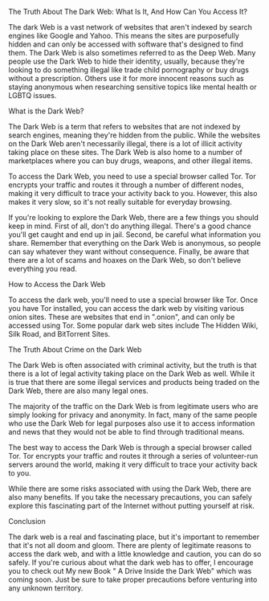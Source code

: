 
The Truth About The Dark Web: What Is It, And How Can You Access It?

The dark Web is a vast network of websites that aren't indexed by search engines like Google and Yahoo. This means the sites are purposefully hidden and can only be accessed with software that's designed to find them. The Dark Web is also sometimes referred to as the Deep Web. Many people use the Dark Web to hide their identity, usually, because they're looking to do something illegal like trade child pornography or buy drugs without a prescription. Others use it for more innocent reasons such as staying anonymous when researching sensitive topics like mental health or LGBTQ issues.

What is the Dark Web?

The Dark Web is a term that refers to websites that are not indexed by search engines, meaning they're hidden from the public. While the websites on the Dark Web aren't necessarily illegal, there is a lot of illicit activity taking place on these sites. The Dark Web is also home to a number of marketplaces where you can buy drugs, weapons, and other illegal items.

To access the Dark Web, you need to use a special browser called Tor. Tor encrypts your traffic and routes it through a number of different nodes, making it very difficult to trace your activity back to you. However, this also makes it very slow, so it's not really suitable for everyday browsing.

If you're looking to explore the Dark Web, there are a few things you should keep in mind. First of all, don't do anything illegal. There's a good chance you'll get caught and end up in jail. Second, be careful what information you share. Remember that everything on the Dark Web is anonymous, so people can say whatever they want without consequence. Finally, be aware that there are a lot of scams and hoaxes on the Dark Web, so don't believe everything you read.

How to Access the Dark Web

To access the dark web, you'll need to use a special browser like Tor. Once you have Tor installed, you can access the dark web by visiting various onion sites. These are websites that end in ".onion", and can only be accessed using Tor. Some popular dark web sites include The Hidden Wiki, Silk Road, and BitTorrent Sites.

The Truth About Crime on the Dark Web

The Dark Web is often associated with criminal activity, but the truth is that there is a lot of legal activity taking place on the Dark Web as well. While it is true that there are some illegal services and products being traded on the Dark Web, there are also many legal ones.

The majority of the traffic on the Dark Web is from legitimate users who are simply looking for privacy and anonymity. In fact, many of the same people who use the Dark Web for legal purposes also use it to access information and news that they would not be able to find through traditional means.

The best way to access the Dark Web is through a special browser called Tor. Tor encrypts your traffic and routes it through a series of volunteer-run servers around the world, making it very difficult to trace your activity back to you.

While there are some risks associated with using the Dark Web, there are also many benefits. If you take the necessary precautions, you can safely explore this fascinating part of the Internet without putting yourself at risk.

Conclusion

The dark web is a real and fascinating place, but it's important to remember that it's not all doom and gloom. There are plenty of legitimate reasons to access the dark web, and with a little knowledge and caution, you can do so safely. If you're curious about what the dark web has to offer, I encourage you to check out My new Book " A Drive Inside the Dark Web" which was coming soon. Just be sure to take proper precautions before venturing into any unknown territory.
